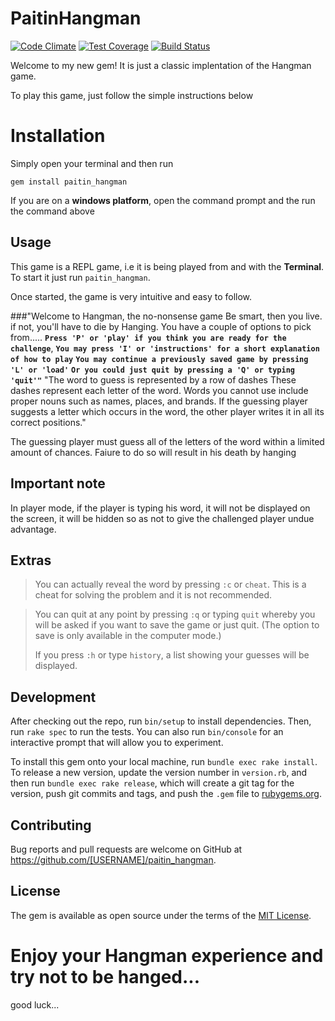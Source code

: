 # PaitinHangman
[![Code Climate](https://codeclimate.com/github/andela-mpitan/paitin_hangman/badges/gpa.svg)](https://codeclimate.com/github/andela-mpitan/paitin_hangman) [![Test Coverage](https://codeclimate.com/github/andela-mpitan/paitin_hangman/badges/coverage.svg)](https://codeclimate.com/github/andela-mpitan/paitin_hangman/coverage) [![Build Status](https://travis-ci.org/andela-mpitan/paitin_hangman.svg?branch=master)](https://travis-ci.org/andela-mpitan/paitin_hangman)

Welcome to my new gem! It is just a classic implentation of the Hangman game.

To play this game, just follow the simple instructions below


# Installation

Simply open your terminal and then run

 ```gem install paitin_hangman```
 
 If you are on a **windows platform**, open the command prompt and the run the command above
 



## Usage

This game is a REPL game, i.e it is being played from and with the **Terminal**. To start it just run `paitin_hangman`.

Once started, the game is very intuitive and easy to follow.

###"Welcome to Hangman, the no-nonsense game
  Be smart, then you live. if not, you'll have to die by Hanging.
    You have a couple of options to pick from.....
    **`Press 'P' or 'play' if you think you are ready for the challenge`**,
    **`You may press 'I' or 'instructions' for a short explanation of how to play`**
    **`You may continue a previously saved game by pressing 'L' or 'load'`**
    **`Or you could just quit by pressing a 'Q' or typing 'quit'"`**
    "The word to guess is represented by a row of dashes
    These dashes represent each letter of the word.
    Words you cannot use include proper nouns such as names, places, and brands.
    If the guessing player suggests a letter which occurs in the word,
    the other player writes it in all its correct positions."
    
The guessing player must guess all of the letters of the word within a limited amount of chances. Faiure to do so will result in his death by hanging

## Important note
In player mode, if the player is typing his word, it will not be displayed on the screen, it will be hidden so as not to give the challenged player undue advantage.


## Extras
>You can actually reveal the word by pressing `:c` or `cheat`. This is a cheat for solving the problem and it is not recommended.

>You can quit at any point by pressing `:q` or typing `quit` whereby you will be asked if you want to save the game or just quit. (The option to save is only available in the computer mode.)
>
>If you press `:h` or type `history`, a list showing your guesses will be displayed.


## Development

After checking out the repo, run `bin/setup` to install dependencies. Then, run `rake spec` to run the tests. You can also run `bin/console` for an interactive prompt that will allow you to experiment.

To install this gem onto your local machine, run `bundle exec rake install`. To release a new version, update the version number in `version.rb`, and then run `bundle exec rake release`, which will create a git tag for the version, push git commits and tags, and push the `.gem` file to [rubygems.org](https://rubygems.org).

## Contributing

Bug reports and pull requests are welcome on GitHub at https://github.com/[USERNAME]/paitin_hangman.


## License

The gem is available as open source under the terms of the [MIT License](http://opensource.org/licenses/MIT).


# Enjoy your Hangman experience and try not to be hanged...
good luck...

